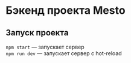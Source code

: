 # Бэкенд проекта Mesto

## Запуск проекта

`npm start` — запускает сервер   
`npm run dev` — запускает сервер с hot-reload
